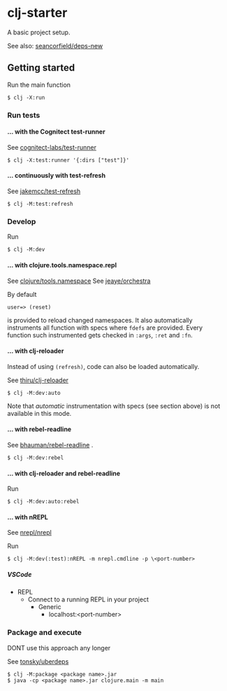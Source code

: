 # clj-starter

A basic project setup.

See also: [seancorfield/deps-new](https://github.com/seancorfield/deps-new)

## Getting started

Run the main function

    $ clj -X:run

### Run tests 

#### ... with the Cognitect test-runner

See [cognitect-labs/test-runner](https://github.com/cognitect-labs/test-runner)

    $ clj -X:test:runner '{:dirs ["test"]}'

#### ... continuously with test-refresh

See [jakemcc/test-refresh](https://github.com/jakemcc/test-refresh)

    $ clj -M:test:refresh

### Develop

Run

    $ clj -M:dev

#### ... with clojure.tools.namespace.repl

See [clojure/tools.namespace](https://github.com/clojure/tools.namespace)
See [jeaye/orchestra](https://github.com/jeaye/orchestra)

By default

    user=> (reset)
    
is provided to reload changed namespaces. 
It also automatically instruments
all function with specs where `fdefs` are provided.
Every function such instrumented gets checked
in `:args`, `:ret` and `:fn`.

#### ... with clj-reloader

Instead of using `(refresh)`, code can also be loaded automatically.

See [thiru/clj-reloader](https://github.com/thiru/clj-reloader)

    $ clj -M:dev:auto
   
Note that *automatic* instrumentation with specs 
(see section above) is not available in this mode.

#### ... with rebel-readline

See [bhauman/rebel-readline](https://github.com/bhauman/rebel-readline) .

    $ clj -M:dev:rebel

#### ... with clj-reloader and rebel-readline

Run

    $ clj -M:dev:auto:rebel

#### ... with nREPL

See [nrepl/nrepl](https://github.com/nrepl/nrepl)

Run 

    $ clj -M:dev(:test):nREPL -m nrepl.cmdline -p \<port-number>

##### VSCode

- REPL
    - Connect to a running REPL in your project
        - Generic
            - localhost:\<port-number>

### Package and execute

DONT use this approach any longer

See [tonsky/uberdeps](https://github.com/tonsky/uberdeps) 

    $ clj -M:package <package name>.jar
    $ java -cp <package name>.jar clojure.main -m main

